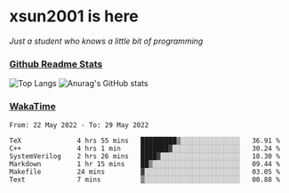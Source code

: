 # xsun2001 is here

*Just a student who knows a little bit of programming*

### [Github Readme Stats](https://github.com/anuraghazra/github-readme-stats)

![Top Langs](https://github-readme-stats.vercel.app/api/top-langs/?username=xsun2001&layout=compact&theme=radical) ![Anurag's GitHub stats](https://github-readme-stats.vercel.app/api?username=xsun2001&show_icons=true&theme=radical)

### [WakaTime](https://wakatime.com)

<!--START_SECTION:waka-->

```text
From: 22 May 2022 - To: 29 May 2022

TeX              4 hrs 55 mins   █████████▒░░░░░░░░░░░░░░░   36.91 %
C++              4 hrs 1 min     ███████▓░░░░░░░░░░░░░░░░░   30.24 %
SystemVerilog    2 hrs 26 mins   ████▓░░░░░░░░░░░░░░░░░░░░   18.30 %
Markdown         1 hr 15 mins    ██▒░░░░░░░░░░░░░░░░░░░░░░   09.44 %
Makefile         24 mins         ▓░░░░░░░░░░░░░░░░░░░░░░░░   03.05 %
Text             7 mins          ▒░░░░░░░░░░░░░░░░░░░░░░░░   00.88 %
```

<!--END_SECTION:waka-->
